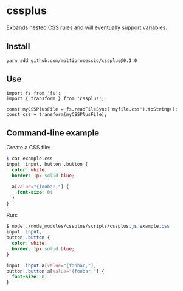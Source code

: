 # cssplus

Expands nested CSS rules and will eventually support variables.

## Install

```
yarn add github.com/multiprocessio/cssplus@0.1.0
```

## Use

```
import fs from 'fs';
import { transform } from 'cssplus';

const myCSSPlusFile = fs.readFileSync('myfile.css').toString();
const css = transform(myCSSPlusFile);
```

## Command-line example

Create a CSS file:

```scss
$ cat example.css
input .input, button .button {
  color: white;
  border: 1px solid blue;

  a[value="{foobar,"] {
    font-size: 0;
  }
}
```

Run:

```css
$ node ./node_modules/cssplus/scripts/cssplus.js example.css
input .input,
button .button {
  color: white;
  border: 1px solid blue;
}

input .input a[value="{foobar,"],
button .button a[value="{foobar,"] {
  font-size: 0;
}
```
